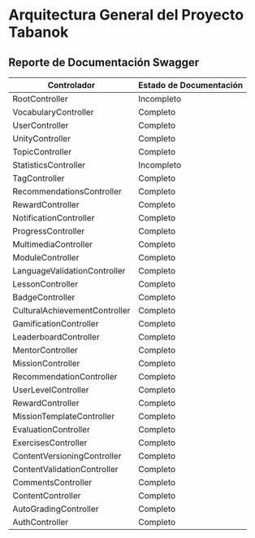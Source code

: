 # Arquitectura General del Proyecto Tabanok

## Reporte de Documentación Swagger

| Controlador | Estado de Documentación |
|---|---|
| RootController | Incompleto |
| VocabularyController | Completo |
| UserController | Completo |
| UnityController | Completo |
| TopicController | Completo |
| StatisticsController | Incompleto |
| TagController | Completo |
| RecommendationsController | Completo |
| RewardController | Completo |
| NotificationController | Completo |
| ProgressController | Completo |
| MultimediaController | Completo |
| ModuleController | Completo |
| LanguageValidationController | Completo |
| LessonController | Completo |
| BadgeController | Completo |
| CulturalAchievementController | Completo |
| GamificationController | Completo |
| LeaderboardController | Completo |
| MentorController | Completo |
| MissionController | Completo |
| RecommendationController | Completo |
| UserLevelController | Completo |
| RewardController | Completo |
| MissionTemplateController | Completo |
| EvaluationController | Completo |
| ExercisesController | Completo |
| ContentVersioningController | Completo |
| ContentValidationController | Completo |
| CommentsController | Completo |
| ContentController | Completo |
| AutoGradingController | Completo |
| AuthController | Completo |
